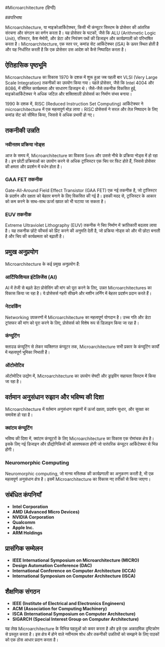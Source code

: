 #Microarchitecture (हिन्दी)

##परिभाषा

Microarchitecture, या माइक्रोआर्किटेक्चर, किसी भी कंप्यूटर सिस्टम के प्रोसेसर की आंतरिक संरचना और संगठन का वर्णन करता है। यह प्रोसेसर के घटकों, जैसे कि ALU (Arithmetic Logic Unit), रजिस्टर, कैश मेमोरी, और डेटा और नियंत्रण पथों की डिजाइन और कार्यप्रणाली को परिभाषित करता है। Microarchitecture, एक स्तर पर, कमांड सेट आर्किटेक्चर (ISA) के ऊपर स्थित होती है और यह निर्धारित करती है कि एक प्रोसेसर उस आदेश को कैसे निष्पादित करता है।

## ऐतिहासिक पृष्ठभूमि

Microarchitecture का विकास 1970 के दशक में शुरू हुआ जब पहली बार VLSI (Very Large Scale Integration) तकनीकों का उपयोग किया गया। पहले प्रोसेसर, जैसे कि Intel 4004 और 8086, में सीमित कार्यक्षमता और साधारण डिजाइन थे। जैसे-जैसे तकनीक विकसित हुई, माइक्रोआर्किटेक्चर ने अधिक जटिल और शक्तिशाली प्रोसेसर्स का निर्माण संभव बनाया। 

1990 के दशक में, RISC (Reduced Instruction Set Computing) आर्किटेक्चर ने microarchitecture में एक महत्वपूर्ण मोड़ लाया। RISC प्रोसेसर्स ने सरल और तेज़ निष्पादन के लिए कमांड सेट को सीमित किया, जिससे वे अधिक प्रभावी हो गए।

## तकनीकी उन्नति

### नवीनतम प्रक्रिया नोड्स

आज के समय में, Microarchitecture का विकास 5nm और उससे नीचे के प्रक्रिया नोड्स में हो रहा है। इन छोटी प्रक्रियाओं का उपयोग करने से अधिक ट्रांजिस्टर एक चिप पर फिट होते हैं, जिससे प्रोसेसर की क्षमता और प्रदर्शन में वर्धन होता है।

### GAA FET तकनीक

Gate-All-Around Field Effect Transistor (GAA FET) एक नई तकनीक है, जो ट्रांजिस्टर के प्रदर्शन और दक्षता को बेहतर बनाने के लिए विकसित की गई है। इसकी मदद से, ट्रांजिस्टर के आकार को कम करने के साथ-साथ ऊर्जा खपत को भी घटाया जा सकता है।

### EUV तकनीक

Extreme Ultraviolet Lithography (EUV) तकनीक ने चिप निर्माण में क्रांतिकारी बदलाव लाया है। यह तकनीक छोटे फीचर्स को प्रिंट करने की अनुमति देती है, जो प्रक्रिया नोड्स को और भी छोटा बनाती है और चिप की कार्यक्षमता को बढ़ाती है।

## प्रमुख अनुप्रयोग

Microarchitecture के कई प्रमुख अनुप्रयोग हैं:

### आर्टिफिशियल इंटेलिजेंस (AI)

AI में तेजी से बढ़ते डेटा प्रोसेसिंग की मांग को पूरा करने के लिए, उन्नत Microarchitectures का विकास किया जा रहा है। ये प्रोसेसर्स गहरी सीखने और मशीन लर्निंग में बेहतर प्रदर्शन प्रदान करते हैं।

### नेटवर्किंग

Networking उपकरणों में Microarchitecture का महत्वपूर्ण योगदान है। उच्च गति और डेटा ट्रांसफर की मांग को पूरा करने के लिए, प्रोसेसर्स को विशेष रूप से डिज़ाइन किया जा रहा है।

### कंप्यूटिंग

क्लाउड कंप्यूटिंग से लेकर व्यक्तिगत कंप्यूटर तक, Microarchitecture सभी प्रकार के कंप्यूटिंग कार्यों में महत्वपूर्ण भूमिका निभाती है। 

### ऑटोमोटिव

ऑटोमोटिव उद्योग में, Microarchitecture का उपयोग सेफ्टी और ड्राइविंग सहायता सिस्टम में किया जा रहा है। 

## वर्तमान अनुसंधान रुझान और भविष्य की दिशा

Microarchitecture में वर्तमान अनुसंधान रुझानों में ऊर्जा दक्षता, प्रदर्शन सुधार, और सुरक्षा का समावेश हो रहा है। 

### क्वांटम कंप्यूटिंग

भविष्य की दिशा में, क्वांटम कंप्यूटरों के लिए Microarchitecture का विकास एक रोमांचक क्षेत्र है। इसके लिए नई डिजाइन और प्रौद्योगिकियों की आवश्यकता होगी जो पारंपरिक कंप्यूटर आर्किटेक्चर से भिन्न होंगी।

### Neuromorphic Computing

Neuromorphic computing, जो मानव मस्तिष्क की कार्यप्रणाली का अनुकरण करती है, भी एक महत्वपूर्ण अनुसंधान क्षेत्र है। इसमें Microarchitecture का विकास नए तरीकों से किया जाएगा।

## संबंधित कंपनियाँ

- **Intel Corporation**
- **AMD (Advanced Micro Devices)**
- **NVIDIA Corporation**
- **Qualcomm**
- **Apple Inc.**
- **ARM Holdings**

## प्रासंगिक सम्मेलन

- **IEEE International Symposium on Microarchitecture (MICRO)**
- **Design Automation Conference (DAC)**
- **International Conference on Computer Architecture (ICCA)**
- **International Symposium on Computer Architecture (ISCA)**

## शैक्षणिक संगठन

- **IEEE (Institute of Electrical and Electronics Engineers)**
- **ACM (Association for Computing Machinery)**
- **ISCA (International Symposium on Computer Architecture)**
- **SIGARCH (Special Interest Group on Computer Architecture)**

यह लेख Microarchitecture के विभिन्न पहलुओं को कवर करता है और इसे एक अकादमिक दृष्टिकोण से प्रस्तुत करता है। इस क्षेत्र में होने वाले नवीनतम शोध और तकनीकी उन्नतियों को समझने के लिए पाठकों को एक ठोस आधार प्रदान करता है।